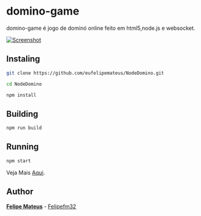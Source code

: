 # domino-game

domino-game é jogo de dominó online feito em html5,node.js e websocket.


[![Screenshot](https://felipemateus.com/wp-content/uploads/2017/06/2019-06-24-e1561431327464.png "screenshot")](https://felipemateus.com/wp-content/uploads/2017/06/2019-06-24-e1561431327464.png "screenshot")


## Instaling


```bash
git clone https://github.com/eufelipemateus/NodeDomino.git
```

```bash
cd NodeDomino
```

```bash
npm install
```
## Building

```bash
npm run build 
```

## Running

```bash
npm start 
```



Veja Mais [Aqui](https://felipemateus.com/blog/2017/06/domino).

## Author

**[Felipe Mateus](https://felipemateus.com)** - [Felipefm32](https://github.com/eufelipemateus)